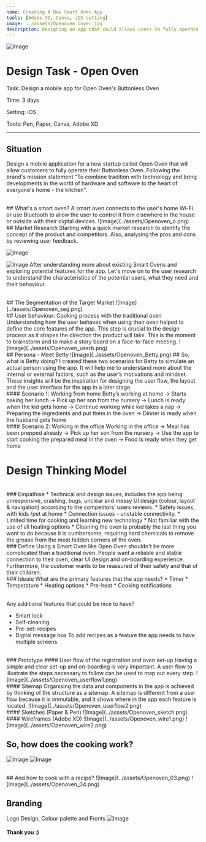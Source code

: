 ```yaml
---
name: Creating A New Smart Oven App
tools: [Adobe XD, Canva, iOS setting]
image: ../assets/Openoven_cover.jpg
description: Designing an app that could allows users to fully operate their buttonless oven.
---
```

![Image](../assets/Openoven_cover.png)
# Design Task - Open Oven

Task: Design a mobile app for Open Oven's Buttonless Oven

Time: 3 days

Setting: iOS

Tools: Pen, Paper, Canva, Adobe XD

*****
## Situation
Design a mobile application for a new startup called Open Oven that will allow customers to fully operate their Buttonless Oven. Following the brand's mission statement "To combine tradition with technology and bring developments in the world of hardware and software to the heart of everyone's home - the kitchen".

<br/>
## What's a smart oven?
A smart oven connects to the user's home Wi-Fi or use Bluetooth to allow the user to control it from elsewhere in the house or outside with their digital devices.
![Image](../assets/Openoven_o.png)

<br/>
## Market Research
Starting with a quick market research to identify the concept of the product and competitors. Also, analysing the pros and cons by reviewing user feedback.

![Image](../assets/Openoven_market.png)

![Image](../assets/Openoven_po.png)
After understanding more about existing Smart Ovens and exploring potential features for the app. Let's move on to the user research to understand the characteristics of the potential users, what they need and their behaviour.

<br/>
## The Segmentation of the Target Market
![Image](../assets/Openoven_seg.png)

<br/>
## User behaviour: Cooking process with the traditional oven
Understanding how the user behaves when using their oven helped to define the core features of the app. This step is crucial to the design process as it shapes the direction the product will take. This is the moment to brainstorm and to make a story board on a face-to-face meeting.
![Image](../assets/Openoven_userb.png)

<br/>
## Persona - Meet Betty
![Image](../assets/Openoven_Betty.png)
## So, what is Betty doing?
I created these two scenarios for Betty to simulate an actual person using the app. It will help me to understand more about the internal or external factors, such as the user’s motivations and mindset. These insights will be the inspiration for designing the user flow, the layout and the user interface for the app in a later stage.

<br/>
#### Scenario 1: Working from home
Betty’s working at home → Starts baking her lunch → Pick up her son from the nursery → Lunch is ready when the kid gets home → Continue working while kid takes a nap → Preparing the ingredients and put them in the oven → Dinner is ready when the husband gets home

<br/>
#### Scenario 2: Working in the office
Working in the office → Meal has been prepped already → Pick up her son from the nursery → Use the app to start cooking the prepared meal in the oven → Food is ready when they get home

<br/>

# Design Thinking Model
<br/>
### Empathise
* Technical and design issues, includes the app being unresponsive, crashing, bugs, unclear and messy UI design (colour, layout & navigation) according to the competitors’ users reviews.
* Safety issues, with kids /pet at home
* Connection issues - unstable connectivity.
* Limited time for cooking and learning new technology
* Not familiar with the use of all heating options
* Cleaning the oven is probably the last thing you want to do because it is cumbersome, requiring hard chemicals to remove the grease from the most hidden corners of the oven.

<br/>
### Define
Using a Smart Oven like Open Oven shouldn't be more complicated than a traditional oven. People want a reliable and stable connection to their oven, clear UI design and on-boarding experience. Furthermore, the customer wants to be reassured of their safety and that of their children.

<br/>
### Ideate
What are the primary features that the app needs?
* Timer
* Temperature
* Heating options
* Pre-heat
* Cooking notifications

<br>Any additional features that could be nice to have?<br/>
* Smart lock
* Self-cleaning
* Pre-set: recipes
* Digital message box
To add recipes as a feature the app needs to have multiple screens.

<br/>
### Prototype
#### User flow of the registration and oven set-up
Having a simple and clear set-up and on-boarding is very important. A user flow to illustrate the steps necessary to follow can be used to map out every step.
![Image](../assets/Openoven_userflow1.png)

<br/>
#### Sitemap
Organising the data and components in the app is achieved by thinking of the structure as a sitemap. A sitemap is different from a user flow because it is immutable, and it shows where in the app each feature is located.
![Image](../assets/Openoven_userflow2.png)

<br/>
#### Sketches (Paper & Pen)
![Image](../assets/Openoven_sketch.png)

<br/>
#### Wireframes (Adobe XD)
![Image](../assets/Openoven_wire1.png)
![Image](../assets/Openoven_wire2.png)

## So, how does the cooking work?
![Image](../assets/Openoven_01.png)
![Image](../assets/Openoven_02.png)

<br/>
## And how to cook with a recipe?
![Image](../assets/Openoven_03.png)
![Image](../assets/Openoven_04.png)

## Branding
Logo Design, Colour palette and Fronts
![Image](../assets/Openoven_branding.png)

#### Thank you :)
